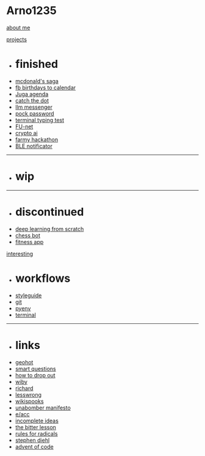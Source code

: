 # Arno1235

[about me](about_me.md)

[projects]()

  * # finished
  * [mcdonald's saga](projects/finished/mcdonalds.md)
  * [fb birthdays to calendar](projects/finished/fb_birthdays.md)
  * [Juga agenda](projects/finished/juga_agenda.md)
  * [catch the dot](projects/finished/catch_the_dot.md)
  * [llm messenger](projects/finished/llm_messenger.md)
  * [pock password](projects/finished/pock_password.md)
  * [terminal typing test](projects/finished/typing_test.md)
  * [FU-net](projects/finished/fu-net.md)
  * [crypto ai](projects/finished/crypto_ai.md)
  * [farmy hackathon](projects/finished/farmy.md)
  * [BLE notificator](projects/finished/ble_notificator.md)
  - - - -
  * # wip
  - - - -
  * # discontinued
  * [deep learning from scratch](projects/discontinued/deep_learning_from_scratch.md)
  * [chess bot](projects/discontinued/chess_bot.md)
  * [fitness app](projects/discontinued/fitness_app.md)

[interesting]()

  * # workflows
  * [styleguide](interesting/workflows/styleguide.md)
  * [git](interesting/workflows/git.md)
  * [pyenv](interesting/workflows/pyenv.md)
  * [terminal](interesting/workflows/terminal.md)
  - - - -
  * # links
  * [geohot](https://geohot.com/)
  * [smart questions](http://www.catb.org/~esr/faqs/smart-questions.html)
  * [how to drop out](https://ranprieur.com/essays/dropout.html)
  * [wiby](https://wiby.me/)
  * [richard](https://h.43z.one/)
  * [lesswrong](https://www.lesswrong.com/)
  * [wikispooks](https://wikispooks.com/wiki/Main_Page)
  * [unabomber manifesto](https://www.washingtonpost.com/wp-srv/national/longterm/unabomber/manifesto.text.htm)
  * [e/acc](https://beff.substack.com/p/notes-on-eacc-principles-and-tenets)
  * [incomplete ideas](http://www.incompleteideas.net/)
  * [the bitter lesson](http://www.incompleteideas.net/IncIdeas/BitterLesson.html)
  * [rules for radicals](https://en.wikipedia.org/wiki/Rules_for_Radicals)
  * [stephen diehl](https://www.stephendiehl.com/)
  * [advent of code](https://adventofcode.com/)
